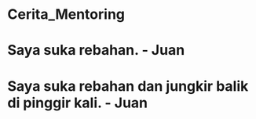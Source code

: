 # Cerita_Mentoring

<h1> Saya suka rebahan. - Juan <h1>
<h1> Saya suka rebahan dan jungkir balik di pinggir kali. - Juan <h1>
